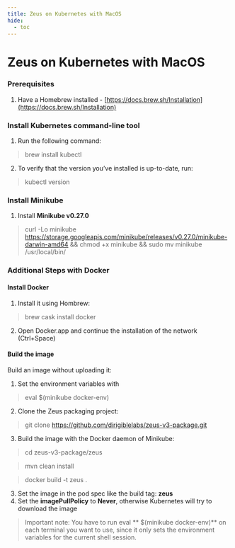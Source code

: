 ```yaml
---
title: Zeus on Kubernetes with MacOS
hide:
  - toc
---
```


Zeus on Kubernetes with MacOS
===

### Prerequisites

1. Have a Homebrew installed - [https://docs.brew.sh/Installation](https://docs.brew.sh/Installation)


### Install Kubernetes command-line tool

1. Run the following command:

> brew install kubectl

2. To verify that the version you’ve installed is up-to-date, run:

> kubectl version

### Install Minikube

1. Install **Minikube v0.27.0**

> curl -Lo minikube https://storage.googleapis.com/minikube/releases/v0.27.0/minikube-darwin-amd64 && chmod +x minikube && sudo mv minikube /usr/local/bin/



### Additional Steps with Docker

#### Install Docker 

1. Install it using Hombrew:

> brew cask install docker

2. Open Docker.app and continue the installation of the network (Ctrl+Space)

#### Build the image

Build an image without uploading it:

1. Set the environment variables with 

> eval $(minikube docker-env)

2. Clone the Zeus packaging project:

> git clone https://github.com/dirigiblelabs/zeus-v3-package.git

3. Build the image with the Docker daemon of Minikube:

> cd zeus-v3-package/zeus 

> mvn clean install

> docker build -t zeus .

3. Set the image in the pod spec like the build tag: **zeus**
4. Set the **imagePullPolicy** to **Never**, otherwise Kubernetes will try to download the image

> Important note: You have to run eval ** $(minikube docker-env)** on each terminal you want to use, since it only sets the environment variables for the current shell session.
